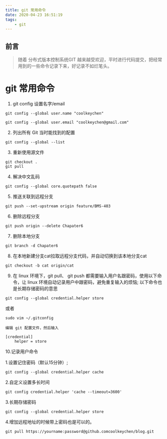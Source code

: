 ```yaml
---
title: git 常用命令
date: 2020-04-23 16:51:19
tags: 
    - git
---
```


## 前言
> 随着 分布式版本控制系统GIT 越来越受欢迎，平时进行代码提交，把经常用到的一些命令记录下来，好记录不如烂笔头。

# git 常用命令
1. git config 设置名字/email
```
git config --global user.name "coolkeychen"

git config --global user.email "coolkeychen@gmail.com"
```

2. 列出所有 Git 当时能找到的配置
```
git config --global --list
```

3. 重新使用源文件
```
git checkout .
git pull
```

4. 解决中文乱码
```
git config --global core.quotepath false
```

5. 推送关联到远程分支
```
git push --set-upstream origin feature/BMS-403
```

6. 删除远程分支 
```
git push origin --delete Chapater6 
```

7. 删除本地分支
```
git branch -d Chapater6
```

8. 在本地新建分支cat拉取远程分支代码，并自动切换到该本地分支cat
```
git checkout -b cat origin/cat
```

9. 在 linux 环境下，git pull、 git push 都需要输入用户名跟密码，使用以下命令，让 linux 环境自动记录用户中跟密码，避免重复输入的烦恼; 以下命令也是长期存储密码的意思

```
git config --global credential.helper store
```
或者
```
sudo vim ~/.gitconfig

编辑 git 配置文件，然后输入

[credential]
    helper = store
```

10.记录用户命令  

1.设置记住密码（默认15分钟）;
```
git config --global credential.helper cache
```
2.自定义设置多长时间
```
git config credential.helper 'cache --timeout=3600'
```
3.长期存储密码
```
git config --global credential.helper store
```
4.增加远程地址的时候带上密码也是可以的。
```
git pull https://yourname:password@github.comcoolkeychen/blog.git
```